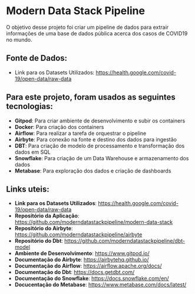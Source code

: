 # Modern Data Stack Pipeline

O objetivo desse projeto foi criar um pipeline de dados para extrair informações de uma base de dados pública acerca dos casos de COVID19 no mundo.

## Fonte de Dados:
  - Link para os Datasets Utilizados: https://health.google.com/covid-19/open-data/raw-data

## Para este projeto, foram usados as seguintes tecnologias: 

- **Gitpod**: Para criar ambiente de desenvolvimento e subir os containers
- **Docker**: Para criação dos containers
- **Airflow**: Para realizar a tarefa de orquestrar o pipeline
- **Airbyte**: Para conexão na fonte e destino dos dados para ingestão
- **DBT**: Para criação de modelo de processamento e transformação dos dados em SQL
- **Snowflake**: Para criação de um Data Warehouse e armazenamento dos dados
- **Metabase**: Para exploração dos dados e criação de dashboards

## Links uteis:

- **Link para os Datasets Utilizados**: https://health.google.com/covid-19/open-data/raw-data
- **Repositório da Aplicação**: https://github.com/moderndatastackpipeline/modern-data-stack
- **Repositório do Airbyte**: https://github.com/moderndatastackpipeline/airbyte
- **Repositório do Dbt**: https://github.com/moderndatastackpipeline/dbt-model
- **Ambiente de Desenvolvimento**: https://www.gitpod.io/
- **Documentação do Airbyte**: https://airbytehq.github.io/
- **Documentação do Airflow**: https://airflow.apache.org/docs/
- **Documentação do Dbt**: https://docs.getdbt.com/
- **Documentação do Snowflake**: https://docs.snowflake.com/en/
- **Docucentação do Metabase**: https://www.metabase.com/docs/latest/
